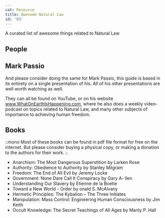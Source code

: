 ```yaml
---
cat: Resource
title: Awesome Natural Law
id: '03'
---
```


<span class="desc">A curated list of awesome things related to Natural Law</span>

## People

## Mark Passio

 And please consider doing the same for Mark Passio, this guide is based in its entirety on a single presentation of his. All of his other presentations are well worth watching as well.

They can all be found on YouTube, or on his website www.WhatOnEarthIsHappening.com, where he also does a weekly video-podcast on topics related to Natural Law, and many other subjects of importance to achieving human freedom.

## Books

::mono
Most of these books can be found in pdf file format for free on the internet. But please consider buying a physical copy, or making a donation to the authors for their work.
::

- Anarchism: The Most Dangerous Superstition by Larken Rose
- Authority: Obedience to Authority by Stanley Milgram
- Freedom: The End of All Evil by Jeremy Locke
- Government: None Dare Call It Conspiracy by Gary A- llen
- Understanding Our Slavery by Etienne de la Boetie
- Toward a New World - Order by  onald S. McAlvany
- Hermetic Principles: The Kybalion – The Three Initiates
- Manipulation: Mass Control: Engineering Human Consciousness by Jim Keith
- Occult Knowledge: The Secret Teachings of All Ages by Manly P. Hall

